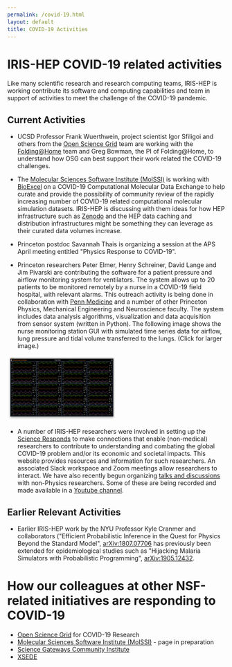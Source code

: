 ```yaml
---
permalink: /covid-19.html
layout: default
title: COVID-19 Activities
---
```


# IRIS-HEP COVID-19 related activities

  Like many scientific research and research computing teams, IRIS-HEP
is working contribute its software and computing capabilities and team
in support of activities to meet the challenge of the COVID-19 pandemic.

## Current Activities
  
  * UCSD Professor Frank Wuerthwein, project scientist Igor Sfiligoi and
    others from the [Open Science Grid](https://opensciencegrid.org/) team 
    are working with the [Folding@Home](https://foldingathome.org/) team
    and Greg Bowman, the PI of Folding@Home, to understand how OSG can best 
    support their work related the COVID-19 challenges.

  * The [Molecular Sciences Software Institute
    (MolSSI)](https://molssi.org/) is working with [BioExcel](https://bioexcel.eu/) on a COVID-19 Computational Molecular Data Exchange to help 
    curate and provide the possibility of community review of the rapidly
    increasing number of COVID-19 related computational molecular
    simulation datasets. IRIS-HEP is discussing with them ideas for
    how HEP infrastructure such as [Zenodo](https://zenodo.org/) and
    the HEP data caching and distribution infrastructures might be
    something they can leverage as their curated data volumes increase.

  * Princeton postdoc Savannah Thais is organizing a session at the APS
    April meeting entitled "Physics Response to COVID-19".

  * Princeton researchers Peter Elmer, Henry Schreiner, David Lange and Jim
    Pivarski are contributing the software for a patient pressure and 
    airflow monitoring system for
    ventilators. The system allows up to 20 patients to be monitored remotely 
    by a nurse in a COVID-19 field hospital, with relevant alarms. This 
    outreach activity is being done in collaboration with 
    [Penn Medicine](https://www.pennmedicine.org/) and a number of other
    Princeton Physics, Mechanical Engineering and Neuroscience faculty. 
    The system includes data analysis algorithms, visualization and data 
    acquisition from sensor system (written in Python). The following image shows the nurse monitoring station GUI with simulated time series data for airflow, lung pressure and tidal volume transferred to the lungs. (Click for larger image.)

<a href="/assets/images/20200411-Princeton-Open-Vent-Monitor.png"><img width="50%" src="/assets/images/20200411-Princeton-Open-Vent-Monitor-thumb.png"></a>

  * A number of IRIS-HEP researchers were involved in setting up the
    [Science Responds](https://science-responds.org/) to make connections 
    that enable (non-medical) researchers to contribute to understanding 
    and combating the global COVID-19 problem and/or its economic and 
    societal impacts. This website provides resources and information
    for such researchers. An associated Slack workspace and Zoom
    meetings allow researchers to interact. We have also recently begun
    organizing [talks and discussions](https://indico.cern.ch/category/12245/) 
    with non-Physics researchers. Some of these are being recorded and
    made available in a [Youtube channel](https://www.youtube.com/playlist?list=PLeZvkLnDkqbQ1qIE7PA741dQUb1zw6FBd).

## Earlier Relevant Activities

  * Earlier IRIS-HEP work by the NYU Professor Kyle Cranmer and collaborators ("Efficient Probabilistic Inference in the Quest for Physics Beyond the Standard Model", 
[arXiv:1807.07706](https://arxiv.org/abs/1807.07706) has previously been extended for epidemiological studies such as "Hijacking Malaria Simulators with Probabilistic Programming", [arXiv:1905.12432](https://arxiv.org/abs/1905.12432).

# How our colleagues at other NSF-related initiatives are responding to COVID-19

  * [Open Science Grid](https://opensciencegrid.org/covid-19.html) for COVID-19 Research   
  * [Molecular Sciences Software Institute (MolSSI)](https://molssi.org/) - page in preparation
  * [Science Gateways Community Institute](https://sciencegateways.org/-/trusted-ci-nsf-ci-coe-pilot-and-sgci-offering-priority-help-to-projects-tackling-covid-19)
  * [XSEDE](https://www.xsede.org/covid19-hpc-consortium)
